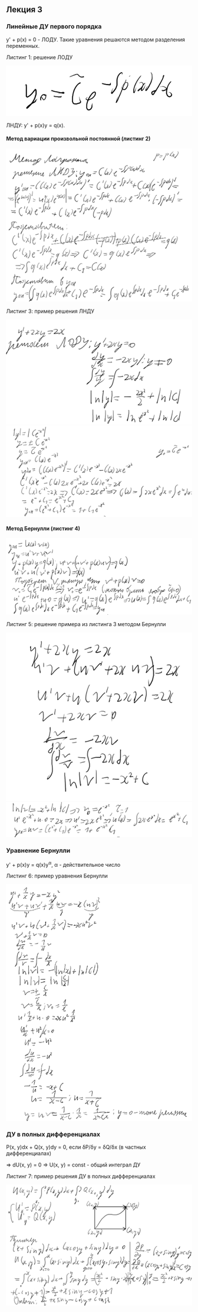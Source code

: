 ## Лекция 3

### Линейные ДУ первого порядка

y' + p(x) = 0 - ЛОДУ. Такие уравнения решаются методом разделения переменных.

Листинг 1: решение ЛОДУ

<img src=source-figures/lect3-list1.png>

ЛНДУ: y' + p(x)y = q(x).

#### Метод вариации произвольной постоянной (листинг 2)

<img src=source-figures/lect3-list2.png>

Листинг 3: пример решения ЛНДУ

<img src=source-figures/lect3-list3p1.png>
<img src=source-figures/lect3-list3p2.png>

#### Метод Бернулли (листинг 4)

<img src=source-figures/lect3-list4.png>

Листинг 5: решение примера из листинга 3 методом Бернулли

<img src=source-figures/lect3-list5p1.png>
<img src=source-figures/lect3-list5p2.png>

### Уравнение Бернулли

y' + p(x)y = q(x)y<sup>&#945;</sup>, &#945; - действительное число

Листинг 6: пример уравнения Бернулли

<img src=source-figures/lect3-list6.png>

### ДУ в полных дифференциалах

P(x, y)dx + Q(x, y)dy = 0, если <a>&delta;</a>P/<a>&delta;</a>y = <a>&delta;</a>Q/<a>&delta;</a>x (в частных дифференциалах)

=> dU(x, y) = 0 => U(x, y) = const - общий интеграл ДУ
	
Листинг 7: пример решения ДУ в полных дифференциалах

<img src=source-figures/lect3-list7.png>
